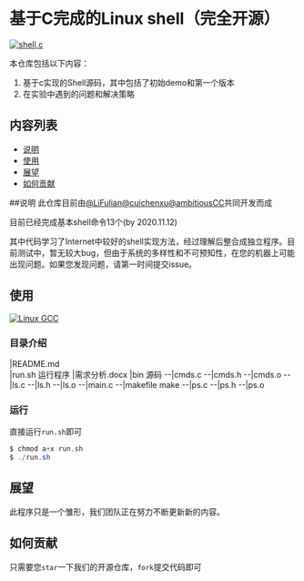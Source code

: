 # 基于C完成的Linux shell（完全开源）

[![shell,c](https://img.shields.io/badge/%E6%95%B0%E6%8D%AE%E7%BB%93%E6%9E%84-C%2B%2B-brightgreen)](https://github.com/cuichenxu/Cshell)

本仓库包括以下内容：
1. 基于c实现的Shell源码，其中包括了初始demo和第一个版本
2. 在实验中遇到的问题和解决策略

## 内容列表
- [说明](#说明)
- [使用](#使用)
- [展望](#展望)
- [如何贡献](#如何贡献)

##说明
此仓库目前由[@LiFulian](https://github.com/LiFulian)[@cuichenxu](https://github.com/cuichenxu)[@ambitiousCC](https://github.com/ambitiousCC)共同开发而成

目前已经完成基本shell命令13个(by 2020.11.12)

其中代码学习了Internet中较好的shell实现方法，经过理解后整合成独立程序。目前测试中，暂无较大bug，但由于系统的多样性和不可预知性，在您的机器上可能出现问题。如果您发现问题，请第一时间提交issue。

## 使用
[![Linux GCC](https://img.shields.io/badge/Linux-GCC-yellow)](https://github.com/cuichenxu/Cshell)

### 目录介绍

|README.md 		
|run.sh 		运行程序
|需求分析.docx
|bin 			源码
--|cmds.c
--|cmds.h
--|cmds.o
--|ls.c
--|ls.h
--|ls.o
--|main.c
--|makefile 	make
--|ps.c
--|ps.h
--|ps.o

### 运行

直接运行`run.sh`即可
```powershell
$ chmod a+x run.sh
$ ./run.sh
```

## 展望

此程序只是一个雏形，我们团队正在努力不断更新新的内容。

## 如何贡献

只需要您`star`一下我们的开源仓库，`fork`提交代码即可